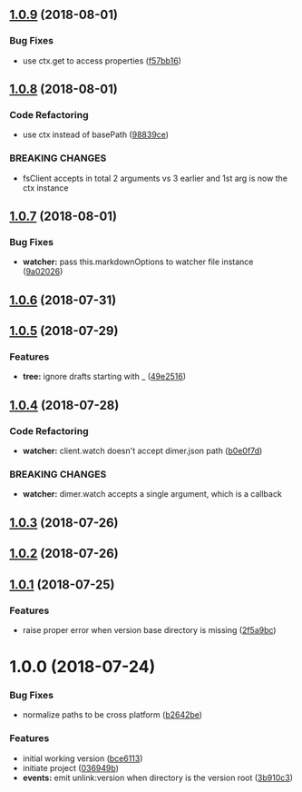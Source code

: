 <a name="1.0.9"></a>
## [1.0.9](https://github.com/dimerapp/fs-client/compare/v1.0.8...v1.0.9) (2018-08-01)


### Bug Fixes

* use ctx.get to access properties ([f57bb16](https://github.com/dimerapp/fs-client/commit/f57bb16))



<a name="1.0.8"></a>
## [1.0.8](https://github.com/dimerapp/fs-client/compare/v1.0.7...v1.0.8) (2018-08-01)


### Code Refactoring

* use ctx instead of basePath ([98839ce](https://github.com/dimerapp/fs-client/commit/98839ce))


### BREAKING CHANGES

* fsClient accepts in total 2 arguments vs 3 earlier and 1st arg is now the ctx
instance



<a name="1.0.7"></a>
## [1.0.7](https://github.com/dimerapp/fs-client/compare/v1.0.6...v1.0.7) (2018-08-01)


### Bug Fixes

* **watcher:** pass this.markdownOptions to watcher file instance ([9a02026](https://github.com/dimerapp/fs-client/commit/9a02026))



<a name="1.0.6"></a>
## [1.0.6](https://github.com/dimerapp/fs-client/compare/v1.0.5...v1.0.6) (2018-07-31)



<a name="1.0.5"></a>
## [1.0.5](https://github.com/dimerapp/fs-client/compare/v1.0.4...v1.0.5) (2018-07-29)


### Features

* **tree:** ignore drafts starting with _ ([49e2516](https://github.com/dimerapp/fs-client/commit/49e2516))



<a name="1.0.4"></a>
## [1.0.4](https://github.com/dimerapp/fs-client/compare/v1.0.3...v1.0.4) (2018-07-28)


### Code Refactoring

* **watcher:** client.watch doesn't accept dimer.json path ([b0e0f7d](https://github.com/dimerapp/fs-client/commit/b0e0f7d))


### BREAKING CHANGES

* **watcher:** dimer.watch accepts a single argument, which is a callback



<a name="1.0.3"></a>
## [1.0.3](https://github.com/dimerapp/fs-client/compare/v1.0.2...v1.0.3) (2018-07-26)



<a name="1.0.2"></a>
## [1.0.2](https://github.com/dimerapp/fs-client/compare/v1.0.1...v1.0.2) (2018-07-26)



<a name="1.0.1"></a>
## [1.0.1](https://github.com/dimerapp/fs-client/compare/v1.0.0...v1.0.1) (2018-07-25)


### Features

* raise proper error when version base directory is missing ([2f5a9bc](https://github.com/dimerapp/fs-client/commit/2f5a9bc))



<a name="1.0.0"></a>
# 1.0.0 (2018-07-24)


### Bug Fixes

* normalize paths to be cross platform ([b2642be](https://github.com/dimerapp/fs-client/commit/b2642be))


### Features

* initial working version ([bce6113](https://github.com/dimerapp/fs-client/commit/bce6113))
* initiate project ([036949b](https://github.com/dimerapp/fs-client/commit/036949b))
* **events:** emit unlink:version when directory is the version root ([3b910c3](https://github.com/dimerapp/fs-client/commit/3b910c3))



